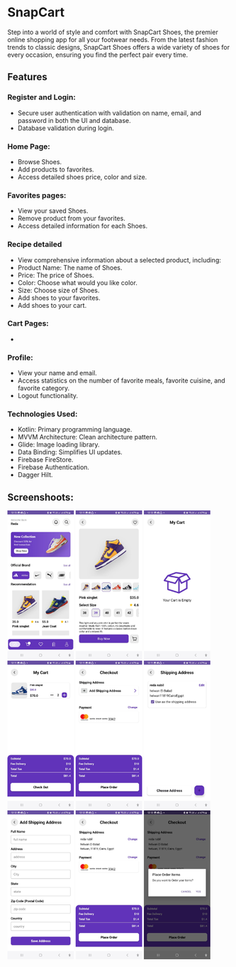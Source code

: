 # SnapCart
Step into a world of style and comfort with SnapCart Shoes, the premier online shopping app for all your footwear needs. From the latest fashion trends to classic designs, SnapCart Shoes offers a wide variety of shoes for every occasion, ensuring you find the perfect pair every time.

## Features
### Register and Login:
- Secure user authentication with validation on name, email, and password in both the UI and database.
- Database validation during login.

### Home Page:
- Browse Shoes.
- Add products to favorites.
- Access detailed shoes price, color and size.

### Favorites pages:
- View your saved Shoes.
- Remove product from your favorites.
- Access detailed information for each Shoes.

### Recipe detailed
- View comprehensive information about a selected product, including:
- Product Name: The name of Shoes.
- Price: The price of Shoes.
- Color: Choose what would you like color.
- Size: Choose size of Shoes.
- Add shoes to your favorites.
- Add shoes to your cart.

### Cart Pages:
- 

### Profile:
- View your name and email.
- Access statistics on the number of favorite meals, favorite cuisine, and favorite category.
- Logout functionality.

### Technologies Used:
- Kotlin: Primary programming language.
- MVVM Architecture: Clean architecture pattern.
- Glide: Image loading library.
- Data Binding: Simplifies UI updates.
- Firebase FireStore.
- Firebase Authentication.
- Dagger Hilt.

## Screenshoots:
<div>
  <img src="https://github.com/redaxxxx/SnapCart/blob/master/WhatsApp%20Image%202024-09-20%20at%2012.13.15%20PM.jpeg" width="150">
  <img src="https://github.com/redaxxxx/SnapCart/blob/master/WhatsApp%20Image%202024-09-20%20at%2012.13.16%20PM%20(1).jpeg" width="150">
  <img src="https://github.com/redaxxxx/SnapCart/blob/master/WhatsApp%20Image%202024-09-20%20at%2012.13.15%20PM%20(1).jpeg" width="150">
  <img src="https://github.com/redaxxxx/SnapCart/blob/master/WhatsApp%20Image%202024-09-20%20at%2012.13.16%20PM.jpeg" width="150">
  <img src="https://github.com/redaxxxx/SnapCart/blob/master/WhatsApp%20Image%202024-09-20%20at%2012.13.15%20PM%20(6).jpeg" width="150">
  <img src="https://github.com/redaxxxx/SnapCart/blob/master/WhatsApp%20Image%202024-09-20%20at%2012.13.15%20PM%20(3).jpeg" width="150">
  <img src="https://github.com/redaxxxx/SnapCart/blob/master/WhatsApp%20Image%202024-09-20%20at%2012.13.15%20PM%20(4).jpeg" width="150">
  <img src="https://github.com/redaxxxx/SnapCart/blob/master/WhatsApp%20Image%202024-09-20%20at%2012.13.15%20PM%20(5).jpeg" width="150">
  <img src="https://github.com/redaxxxx/SnapCart/blob/master/WhatsApp%20Image%202024-09-20%20at%2012.13.15%20PM%20(2).jpeg" width="150">
</div>
